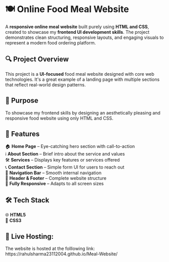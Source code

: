 <h1>🍽️ Online Food Meal Website</h1>
A <b>responsive online meal website</b> built purely using <b>HTML and CSS</b>, created to showcase my <b>frontend UI development skills</b>. The project demonstrates clean structuring, responsive layouts, and engaging visuals to represent a modern food ordering platform.


<h2>🔍 Project Overview</h2>
This project is a <b>UI-focused</b> food meal website designed with core web technologies. It's a great example of a landing page with multiple sections that reflect real-world design patterns.


<h2>🎯 Purpose</h2>
To showcase my frontend skills by designing an aesthetically pleasing and responsive food website using only HTML and CSS.


<h2>🧩 Features</h2>
🏠 <b>Home Page</b> – Eye-catching hero section with call-to-action<br>
ℹ️ <b>About Section</b> – Brief intro about the service and values<br>
🛠️ <b>Services</b> – Displays key features or services offered<br>
📞 <b>Contact Section</b> – Simple form UI for users to reach out<br>
🔗 <b>Navigation Bar</b> – Smooth internal navigation<br>
📄 <b>Header & Footer</b> – Complete website structure<br>
📱 <b>Fully Responsive</b> – Adapts to all screen sizes<br>


<h2>🛠️ Tech Stack</h2>
🌐 <b>HTML5</b> <br>
🎨 <b>CSS3</b>


<h2>📸 Live Hosting:</h2>
The website is hosted at the folllowing link: https://rahulsharma23112004.github.io/Meal-Website/

